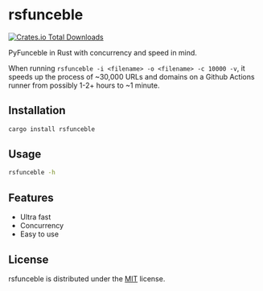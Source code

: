 # rsfunceble
[![Crates.io Total Downloads](https://img.shields.io/crates/d/rsfunceble?style=flat&logo=rust&label=Downloads&color=%23000000)](https://crates.io/crates/rsfunceble)

PyFunceble in Rust with concurrency and speed in mind.

When running `rsfunceble -i <filename> -o <filename> -c 10000 -v`, it speeds up the process of ~30,000 URLs and domains on a Github Actions runner from possibly 1-2+ hours to ~1 minute.

## Installation
```bash
cargo install rsfunceble
```

## Usage
```bash
rsfunceble -h
```

## Features
- Ultra fast
- Concurrency
- Easy to use

## License
rsfunceble is distributed under the [MIT](https://opensource.org/licenses/MIT) license.
